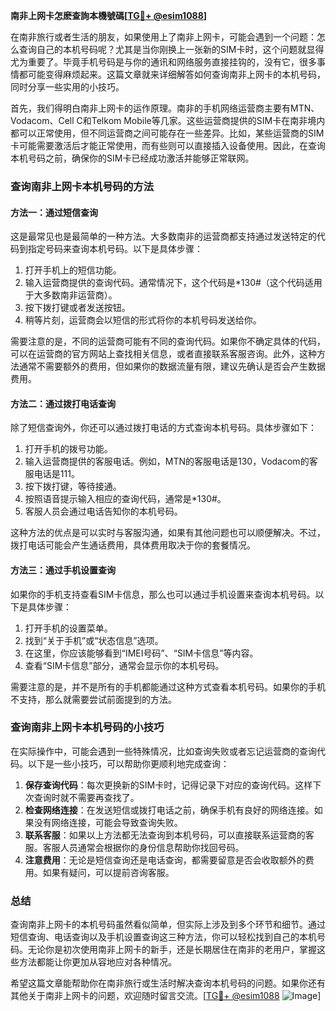 **南非上网卡怎麽查詢本機號碼[[TG💪+ @esim1088](https://t.me/s/esim1088)]**

在南非旅行或者生活的朋友，如果使用上了南非上网卡，可能会遇到一个问题：怎么查询自己的本机号码呢？尤其是当你刚换上一张新的SIM卡时，这个问题就显得尤为重要了。毕竟手机号码是与你的通讯和网络服务直接挂钩的，没有它，很多事情都可能变得麻烦起来。这篇文章就来详细解答如何查询南非上网卡的本机号码，同时分享一些实用的小技巧。

首先，我们得明白南非上网卡的运作原理。南非的手机网络运营商主要有MTN、Vodacom、Cell C和Telkom Mobile等几家。这些运营商提供的SIM卡在南非境内都可以正常使用，但不同运营商之间可能存在一些差异。比如，某些运营商的SIM卡可能需要激活后才能正常使用，而有些则可以直接插入设备使用。因此，在查询本机号码之前，确保你的SIM卡已经成功激活并能够正常联网。

### 查询南非上网卡本机号码的方法

#### 方法一：通过短信查询

这是最常见也是最简单的一种方法。大多数南非的运营商都支持通过发送特定的代码到指定号码来查询本机号码。以下是具体步骤：

1. 打开手机上的短信功能。
2. 输入运营商提供的查询代码。通常情况下，这个代码是*130#（这个代码适用于大多数南非运营商）。
3. 按下拨打键或者发送按钮。
4. 稍等片刻，运营商会以短信的形式将你的本机号码发送给你。

需要注意的是，不同的运营商可能有不同的查询代码。如果你不确定具体的代码，可以在运营商的官方网站上查找相关信息，或者直接联系客服咨询。此外，这种方法通常不需要额外的费用，但如果你的数据流量有限，建议先确认是否会产生数据费用。

#### 方法二：通过拨打电话查询

除了短信查询外，你还可以通过拨打电话的方式查询本机号码。具体步骤如下：

1. 打开手机的拨号功能。
2. 输入运营商提供的客服电话。例如，MTN的客服电话是130，Vodacom的客服电话是111。
3. 按下拨打键，等待接通。
4. 按照语音提示输入相应的查询代码，通常是*130#。
5. 客服人员会通过电话告知你的本机号码。

这种方法的优点是可以实时与客服沟通，如果有其他问题也可以顺便解决。不过，拨打电话可能会产生通话费用，具体费用取决于你的套餐情况。

#### 方法三：通过手机设置查询

如果你的手机支持查看SIM卡信息，那么也可以通过手机设置来查询本机号码。以下是具体步骤：

1. 打开手机的设置菜单。
2. 找到“关于手机”或“状态信息”选项。
3. 在这里，你应该能够看到“IMEI号码”、“SIM卡信息”等内容。
4. 查看“SIM卡信息”部分，通常会显示你的本机号码。

需要注意的是，并不是所有的手机都能通过这种方式查看本机号码。如果你的手机不支持，那么就需要尝试前面提到的方法。

### 查询南非上网卡本机号码的小技巧

在实际操作中，可能会遇到一些特殊情况，比如查询失败或者忘记运营商的查询代码。以下是一些小技巧，可以帮助你更顺利地完成查询：

1. **保存查询代码**：每次更换新的SIM卡时，记得记录下对应的查询代码。这样下次查询时就不需要再查找了。
2. **检查网络连接**：在发送短信或拨打电话之前，确保手机有良好的网络连接。如果没有网络连接，可能会导致查询失败。
3. **联系客服**：如果以上方法都无法查询到本机号码，可以直接联系运营商的客服。客服人员通常会根据你的身份信息帮助你找回号码。
4. **注意费用**：无论是短信查询还是电话查询，都需要留意是否会收取额外的费用。如果有疑问，可以提前咨询客服。

### 总结

查询南非上网卡的本机号码虽然看似简单，但实际上涉及到多个环节和细节。通过短信查询、电话查询以及手机设置查询这三种方法，你可以轻松找到自己的本机号码。无论你是初次使用南非上网卡的新手，还是长期居住在南非的老用户，掌握这些方法都能让你更加从容地应对各种情况。

希望这篇文章能帮助你在南非旅行或生活时解决查询本机号码的问题。如果你还有其他关于南非上网卡的问题，欢迎随时留言交流。[[TG💪+ @esim1088](https://t.me/s/esim1088) ![Image](https://i.postimg.cc/4NQfJmqS/Snipaste-2025-05-13-00-14-12.png)]